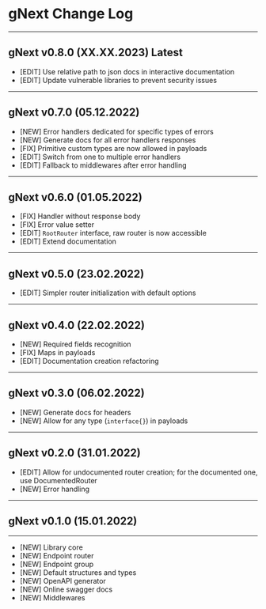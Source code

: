 # gNext Change Log

---

## gNext v0.8.0 (XX.XX.2023) Latest

* [EDIT] Use relative path to json docs in interactive documentation
* [EDIT] Update vulnerable libraries to prevent security issues

---

## gNext v0.7.0 (05.12.2022)

  * [NEW] Error handlers dedicated for specific types of errors
  * [NEW] Generate docs for all error handlers responses
  * [FIX] Primitive custom types are now allowed in payloads
  * [EDIT] Switch from one to multiple error handlers
  * [EDIT] Fallback to middlewares after error handling

---

## gNext v0.6.0 (01.05.2022)

  * [FIX] Handler without response body
  * [FIX] Error value setter
  * [EDIT] `RootRouter` interface, raw router is now accessible
  * [EDIT] Extend documentation

---

## gNext v0.5.0 (23.02.2022)

  * [EDIT] Simpler router initialization with default options

---

## gNext v0.4.0 (22.02.2022)

  * [NEW] Required fields recognition
  * [FIX] Maps in payloads
  * [EDIT] Documentation creation refactoring

---

## gNext v0.3.0 (06.02.2022)

  * [NEW] Generate docs for headers
  * [NEW] Allow for any type (`interface{}`) in payloads

---

## gNext v0.2.0 (31.01.2022)

  * [EDIT] Allow for undocumented router creation; for the documented one, use DocumentedRouter
  * [NEW] Error handling

---

## gNext v0.1.0 (15.01.2022)

---

  * [NEW] Library core
  * [NEW] Endpoint router
  * [NEW] Endpoint group
  * [NEW] Default structures and types
  * [NEW] OpenAPI generator
  * [NEW] Online swagger docs
  * [NEW] Middlewares
